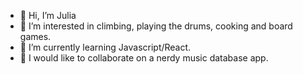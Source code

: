 - 👋 Hi, I’m Julia
- 👀 I’m interested in climbing, playing the drums, cooking and board games.
- 🌱 I’m currently learning Javascript/React.
- 💞️ I would like to collaborate on a nerdy music database app.
